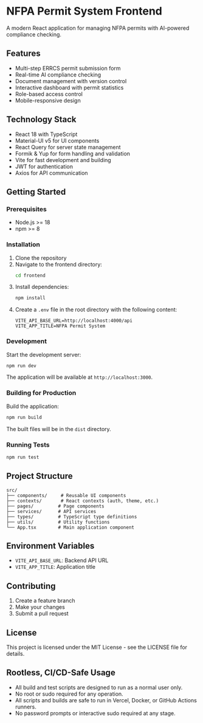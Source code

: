 # NFPA Permit System Frontend

A modern React application for managing NFPA permits with AI-powered compliance checking.

## Features

- Multi-step ERRCS permit submission form
- Real-time AI compliance checking
- Document management with version control
- Interactive dashboard with permit statistics
- Role-based access control
- Mobile-responsive design

## Technology Stack

- React 18 with TypeScript
- Material-UI v5 for UI components
- React Query for server state management
- Formik & Yup for form handling and validation
- Vite for fast development and building
- JWT for authentication
- Axios for API communication

## Getting Started

### Prerequisites

- Node.js >= 18
- npm >= 8

### Installation

1. Clone the repository
2. Navigate to the frontend directory:
   ```bash
   cd frontend
   ```
3. Install dependencies:
   ```bash
   npm install
   ```
4. Create a `.env` file in the root directory with the following content:
   ```
   VITE_API_BASE_URL=http://localhost:4000/api
   VITE_APP_TITLE=NFPA Permit System
   ```

### Development

Start the development server:

```bash
npm run dev
```

The application will be available at `http://localhost:3000`.

### Building for Production

Build the application:

```bash
npm run build
```

The built files will be in the `dist` directory.

### Running Tests

```bash
npm run test
```

## Project Structure

```
src/
├── components/     # Reusable UI components
├── contexts/       # React contexts (auth, theme, etc.)
├── pages/         # Page components
├── services/      # API services
├── types/         # TypeScript type definitions
├── utils/         # Utility functions
└── App.tsx        # Main application component
```

## Environment Variables

- `VITE_API_BASE_URL`: Backend API URL
- `VITE_APP_TITLE`: Application title

## Contributing

1. Create a feature branch
2. Make your changes
3. Submit a pull request

## License

This project is licensed under the MIT License - see the LICENSE file for details.

## Rootless, CI/CD-Safe Usage

- All build and test scripts are designed to run as a normal user only.
- No root or sudo required for any operation.
- All scripts and builds are safe to run in Vercel, Docker, or GitHub Actions runners.
- No password prompts or interactive sudo required at any stage. 